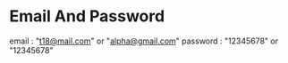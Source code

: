 # Email And Password
email : "t18@mail.com" or "alpha@gmail.com"
password : "12345678" or "12345678"

